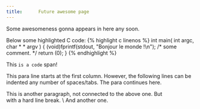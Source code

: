 ```yaml
---
title:		Future awesome page
---
```


Some awesomeness gonna appears in here any soon.

Below some highlighted C code:
{% highlight c linenos %}
int					main( int argc, char * * argv )
{
	(void)fprintf(stdout, "Bonjour le monde !\n");
	/* some comment. */
	return (0);
}
{% endhighlight %}

This `is a code` span!

This para line starts at the first column. However,
      the following lines can be indented any number of spaces/tabs.
   The para continues here.  

  This is another paragraph, not connected to the above one. But  
with a hard line break. \\
And another one.
